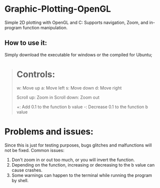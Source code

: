 # Graphic-Plotting-OpenGL
Simple 2D plotting with OpenGL and C: Supports navigation, Zoom, and in-program function manipulation.

## How to use it:
Simply download the executable for windows or the compiled for Ubuntu;

> # Controls:
> w: Move up
> a: Move left
> s: Move down
> d: Move right
>
> Scroll up: Zoom in
> Scroll down: Zoom out
>
> +: Add 0.1 to the function b value
> -: Decrease 0.1 to the function b value

# Problems and issues:

Since this is just for testing purposes, bugs glitches and malfunctions will not be fixed.
Common issues:

1. Don't zoom in or out too much, or you will invert the function.
2. Depending on the function, increasing or decreasing to the b value can cause crashes.
3. Some warnings can happen to the terminal while running the program by shell.

